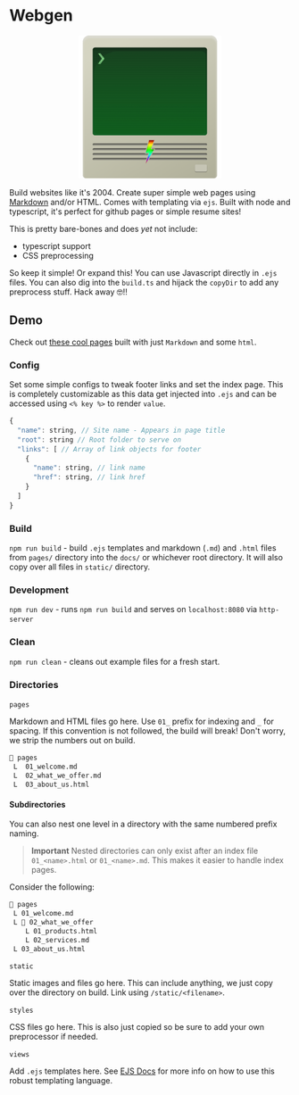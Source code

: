 # Webgen

<p align="center">
    <img src="./webgen-logo.png" alt="Image" width="256"/>
</p>

Build websites like it's 2004. Create super simple web pages using [Markdown](https://www.markdownguide.org/) and/or HTML. Comes with templating via `ejs`. Built with node and typescript, it's perfect for github pages or simple resume sites!

This is pretty bare-bones and does _yet_ not include:

- typescript support
- CSS preprocessing

So keep it simple! Or expand this! You can use Javascript directly in `.ejs` files. You can also dig into the `build.ts` and hijack the `copyDir` to add any preprocess stuff. Hack away 🤓!!

## Demo

Check out [these cool pages](https://petergrillot.github.io/webgen) built with just `Markdown` and some `html`.

### Config

Set some simple configs to tweak footer links and set the index page. This is completely customizable as this data get injected into `.ejs` and can be accessed using `<% key %>` to render `value`.

```js
{
  "name": string, // Site name - Appears in page title
  "root": string // Root folder to serve on
  "links": [ // Array of link objects for footer
    {
      "name": string, // link name
      "href": string, // link href
    }
  ]
}
```

### Build

`npm run build` - build `.ejs` templates and markdown (`.md`) and `.html` files from `pages/` directory into the `docs/` or whichever root directory. It will also copy over all files in `static/` directory.

### Development

`npm run dev` - runs `npm run build` and serves on `localhost:8080` via `http-server`

### Clean

`npm run clean` - cleans out example files for a fresh start.

### Directories

`pages`

Markdown and HTML files go here. Use `01_` prefix for indexing and `_` for spacing. If this convention is not followed, the build will break! Don't worry, we strip the numbers out on build.

```
📂 pages
 L  01_welcome.md
 L  02_what_we_offer.md
 L  03_about_us.html

```

#### Subdirectories

You can also nest one level in a directory with the same numbered prefix naming.

> **Important** Nested directories can only exist after an index file `01_<name>.html` or `01_<name>.md`. This makes it easier to handle index pages.

Consider the following:

```
📂 pages
 L 01_welcome.md
 L 📂 02_what_we_offer
    L 01_products.html
    L 02_services.md
 L 03_about_us.html
```

`static`

Static images and files go here. This can include anything, we just copy over the directory on build. Link using `/static/<filename>`.

`styles`

CSS files go here. This is also just copied so be sure to add your own preprocessor if needed.

`views`

Add `.ejs` templates here. See <a href="https://ejs.co/#pages" target="_blank">EJS Docs</a> for more info on how to use this robust templating language.
